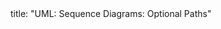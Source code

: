 <frontmatter>
title: "UML: Sequence Diagrams: Optional Paths"
</frontmatter>

<include src="navbar.md" boilerplate />

<include src="unit-inPage-asFlat.md" boilerplate />
